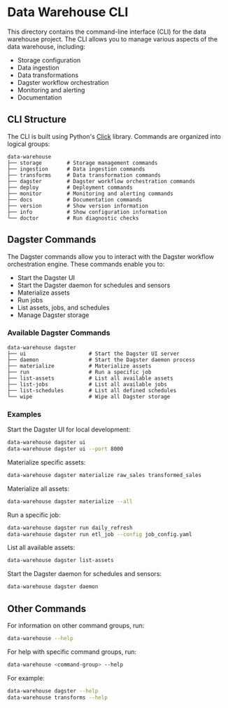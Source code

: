 # Data Warehouse CLI

This directory contains the command-line interface (CLI) for the data warehouse project. The CLI allows you to manage various aspects of the data warehouse, including:

- Storage configuration
- Data ingestion
- Data transformations
- Dagster workflow orchestration
- Monitoring and alerting
- Documentation

## CLI Structure

The CLI is built using Python's [Click](https://click.palletsprojects.com/) library. Commands are organized into logical groups:

```
data-warehouse
├── storage        # Storage management commands
├── ingestion      # Data ingestion commands
├── transforms     # Data transformation commands
├── dagster        # Dagster workflow orchestration commands
├── deploy         # Deployment commands
├── monitor        # Monitoring and alerting commands
├── docs           # Documentation commands
├── version        # Show version information
├── info           # Show configuration information
└── doctor         # Run diagnostic checks
```

## Dagster Commands

The Dagster commands allow you to interact with the Dagster workflow orchestration engine. These commands enable you to:

- Start the Dagster UI
- Start the Dagster daemon for schedules and sensors
- Materialize assets
- Run jobs
- List assets, jobs, and schedules
- Manage Dagster storage

### Available Dagster Commands

```
data-warehouse dagster
├── ui                    # Start the Dagster UI server
├── daemon                # Start the Dagster daemon process
├── materialize           # Materialize assets
├── run                   # Run a specific job
├── list-assets           # List all available assets
├── list-jobs             # List all available jobs
├── list-schedules        # List all defined schedules
└── wipe                  # Wipe all Dagster storage
```

### Examples

Start the Dagster UI for local development:

```bash
data-warehouse dagster ui
data-warehouse dagster ui --port 8000
```

Materialize specific assets:

```bash
data-warehouse dagster materialize raw_sales transformed_sales
```

Materialize all assets:

```bash
data-warehouse dagster materialize --all
```

Run a specific job:

```bash
data-warehouse dagster run daily_refresh
data-warehouse dagster run etl_job --config job_config.yaml
```

List all available assets:

```bash
data-warehouse dagster list-assets
```

Start the Dagster daemon for schedules and sensors:

```bash
data-warehouse dagster daemon
```

## Other Commands

For information on other command groups, run:

```bash
data-warehouse --help
```

For help with specific command groups, run:

```bash
data-warehouse <command-group> --help
```

For example:

```bash
data-warehouse dagster --help
data-warehouse transforms --help
```
